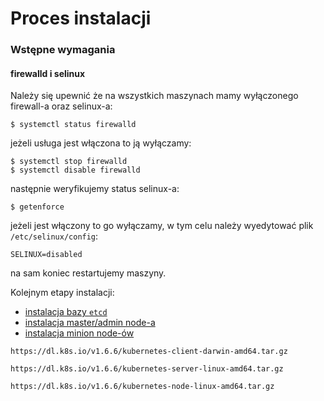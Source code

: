 # Proces instalacji

### Wstępne wymagania

#### firewalld i selinux
Należy się upewnić że na wszystkich maszynach mamy wyłączonego firewall-a oraz selinux-a:

```
$ systemctl status firewalld
```
jeżeli usługa jest włączona to ją wyłączamy:
```
$ systemctl stop firewalld
$ systemctl disable firewalld
```
następnie weryfikujemy status selinux-a:
```
$ getenforce
```
jeżeli jest włączony to go wyłączamy, w tym celu należy wyedytować plik `/etc/selinux/config`:
```
SELINUX=disabled
```
na sam koniec restartujemy maszyny.

Kolejnym etapy instalacji:
- [instalacja bazy `etcd`](./etcd_installation.md)
- [instalacja master/admin node-a](./master_installation.md)
- [instalacja minion node-ów](./minion_installation.md)


```
https://dl.k8s.io/v1.6.6/kubernetes-client-darwin-amd64.tar.gz
```

```
https://dl.k8s.io/v1.6.6/kubernetes-server-linux-amd64.tar.gz
```

```
https://dl.k8s.io/v1.6.6/kubernetes-node-linux-amd64.tar.gz
```



